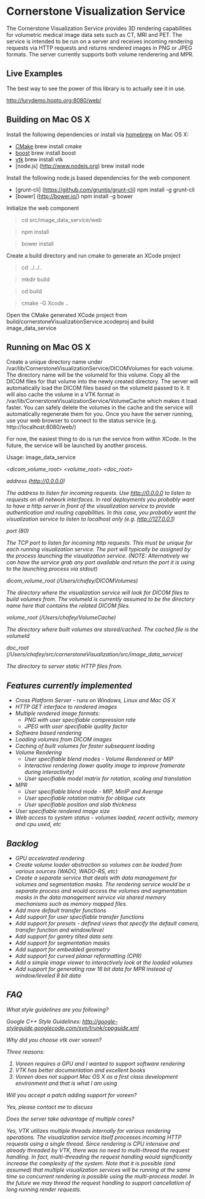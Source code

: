Cornerstone Visualization Service
=================================

The Cornerstone Visualization Service provides 3D rendering capabilities for
volumetric medical image data sets such as CT, MRI and PET.  The service is intended
to be run on a server and receives incoming rendering requests via HTTP requests and returns
rendered images in PNG or JPEG formats.  The server currently supports both volume renderering
and MPR.

Live Examples
---------------

The best way to see the power of this library is to actually see it in use.

http://lurydemo.hopto.org:8080/web/

Building on Mac OS X
--------------------

Install the following dependencies or install via [homebrew](http://brew.sh/) on Mac OS X:

* [CMake](http://cmake.org/) brew install cmake
* [boost](http://www.boost.org/) brew install boost
* [vtk](http://www.vtk.org/) brew install vtk
* [node.js] (http://www.nodejs.org) brew install node

Install the following node.js based dependencies for the web component

* [grunt-cli] (https://github.com/gruntjs/grunt-cli) npm install -g grunt-cli
* [bower] (http://bower.io/) npm install -g bower

Initialize the web component

> cd src/image_data_service/web

> npm install

> bower install

Create a build directory and run cmake to generate an XCode project

> cd ../../..

> mkdir build

> cd build

> cmake -G Xcode ..

Open the CMake generated XCode project from build/cornerstoneVisualizationService.xcodeproj
and build image_data_service

Running on Mac OS X
-------------------

Create a unique directory name under /var/lib/CornerstoneVisualizationService/DICOMVolumes for each volume.
The directory name will be the volumeId for this volume.  Copy all the DICOM files for that volume into the
newly created directory.  The server will automatically load the DICOM files based on the volumeId passed to it.
It will also cache the volume in a VTK format in /var/lib/CornerstoneVisualizationService/VolumeCache which
makes it load faster.  You can safely delete the volumes in the cache and the service will automatically
regenerate them for you.  Once you have the server running, use your web browser to connect to the
status service (e.g. http://localhost:8080/web/)

For now, the easiest thing to do is run the service from within XCode.  In the future, the service will be
launched by another process.

Usage: image_data_service <address> <port> <dicom_volume_root> <volume_root> <doc_root>

address (http://0.0.0.0)

The address to listen for incoming requests.  Use http://0.0.0.0 to listen to requests on all network interfaces.
In real deployments you probably want to have a http server in front of the visualization service to provide authentication
and routing capabilities.  In this case, you probably want the visualization service to listen to localhost only (e.g. http://127.0.0.1)

port (80)

The TCP port to listen for incoming http requests.  This must be unique for each running visualization service.
The port will typically be assigned by the process launching the visualization service.  (NOTE: Alternatively
we can have the service grab any port available and return the port it is using to the launching process via
stdout)

dicom_volume_root (/Users/chafey/DICOMVolumes)

The directory where the visualization service will look for DICOM files to build volumes from.  The volumeId is currently assumed
to be the directory name here that contains the related DICOM files.

volume_root (/Users/chafey/VolumeCache)

The directory where built volumes are stored/cached.  The cached file is the volumeId

doc_root (/Users/chafey/src/cornerstoneVisualization/src/image_data_service)

The directory to server static HTTP files from.

Features currently implemented
------------------------------

* Cross Platform Server - runs on Windows, Linux and Mac OS X
* HTTP GET interface to rendered images
* Multiple rendered image formats:
  * PNG with user specifiable compression rate
  * JPEG with user specifiable quality factor
* Software based rendering
* Loading volumes from DICOM images
* Caching of built volumes for faster subsequent loading
* Volume Rendering
  * User specifiable blend modes - Volume Renderered or MIP
  * Interactive rendering (lower quality image to improve framerate during interactivity)
  * User specifiable model matrix for rotation, scaling and translation
* MPR
  * User specifiable blend mode - MIP, MinIP and Average
  * User specifiable rotation matrix for oblique cuts
  * User specifiable position and slab thickness
* User specifiable rendered image size
* Web access to system status - volumes loaded, recent activity, memory and cpu used, etc

Backlog
-------

 * GPU accelerated rendering
 * Create volume loader abstraction so volumes can be loaded from various sources (WADO, WADO-RS, etc)
 * Create a separate service that deals with data management for volumes and segmentation masks.
   The rendering service would be a separate process and would access the volumes and segmentation
   masks in the data management service via shared memory mechanisms such as memory  mapped files.
 * Add more default transfer functions
 * Add support for user specifiable transfer functions
 * Add support for presets - defined views that specify the default camera, transfer function and window/level
 * Add support for gantry tilted data sets
 * Add support for segmentation masks
 * Add support for embedded geometry
 * Add support for curved planar reformatting (CPR)
 * Add a simple image viewer to interactively look at the loaded volumes
 * Add support for generating raw 16 bit data for MPR instead of window/leveled 8 bit data

FAQ
---

_What style guidelines are you following?_

Google C++ Style Guidelines: http://google-styleguide.googlecode.com/svn/trunk/cppguide.xml

_Why did you choose vtk over voreen?_

Three reasons:
1. Voreen requires a GPU and I wanted to support software rendering
2. VTK has better documentation and excellent books
3. Voreen does not support Mac OS X as a first class development environment and that is what I am using

_Will you accept a patch adding support for voreen?_

Yes, please contact me to discuss

_Does the server take advantage of multiple cores?_

Yes, VTK utilizes multiple threads internally for various rendering operations.  The visualization service itself
processes incoming HTTP requests using a single thread.  Since rendering is CPU intensive and already threaded by
VTK, there was no need to multi-thread the request handling.  In fact, multi-threading the request handling would
significantly increase the complexity of the system.  Note that it is possible (and assumed) that multiple visualization
services will be running at the same time so concurrent rendering is possible using the multi-process model.  In the future
we may thread the request handling to support cancellation of long running render requests.

